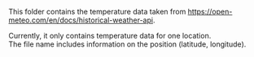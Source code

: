 This folder contains the temperature data taken from https://open-meteo.com/en/docs/historical-weather-api.

Currently, it only contains temperature data for one location.  
The file name includes information on the position (latitude, longitude).